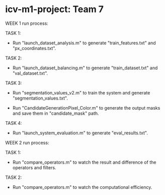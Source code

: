# icv-m1-project: Team 7
WEEK 1 run process:

TASK 1: 

- Run "launch_dataset_analysis.m" to generate "train_features.txt" and "px_coordinates.txt".

TASK 2: 

- Run "launch_dataset_balancing.m" to generate "train_dataset.txt" and "val_dataset.txt".

TASK 3: 

- Run "segmentation_values_v2.m" to train the system and generate "segmentation_values.txt".

- Run "CandidateGenerationPixel_Color.m" to generate the output masks and save them in "candidate_mask" path.
        
TASK 4: 

- Run "launch_system_evaluation.m" to generate "eval_results.txt".



WEEK 2 run process:

TASK 1: 

- Run  "compare_operators.m" to watch the result and difference of the operators and filters.

TASK 2: 

- Run  "compare_operators.m" to watch the computational efficiency.





